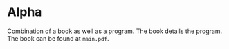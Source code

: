 # Alpha

Combination of a book as well as a program. The book details the program. The
book can be found at `main.pdf`.
